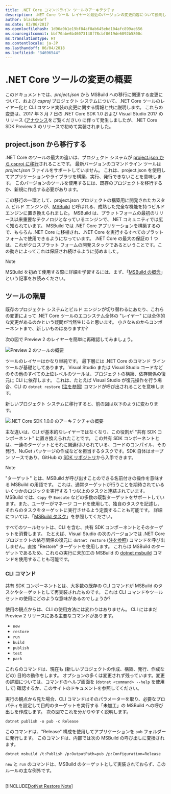 ```yaml
---
title: .NET Core コマンドライン ツールのアーキテクチャ
description: .NET Core ツール レイヤーと最近のバージョンの変更内容について説明します。
author: blackdwarf
ms.date: 03/06/2017
ms.openlocfilehash: 1d96a0b1e19bf84af0ab645ebd104afc899ae656
ms.sourcegitcommit: bbf70abe6b46073148f78cbf0619de6092b5800c
ms.translationtype: HT
ms.contentlocale: ja-JP
ms.lasthandoff: 06/04/2018
ms.locfileid: "34696544"
---
```

# <a name="high-level-overview-of-changes-in-the-net-core-tools"></a>.NET Core ツールの変更の概要

このドキュメントでは、*project.json* から MSBuild への移行に関連する変更について、および *csproj* プロジェクト システムについて、.NET Core ツールのレイヤー化と CLI コマンド実装の変更に関する情報と共に説明します。 これらの変更は、2017 年 3 月 7 日の .NET Core SDK 1.0 および Visual Studio 2017 のリリース ([アナウンス](https://blogs.msdn.microsoft.com/dotnet/2017/03/07/announcing-net-core-tools-1-0/)をご覧ください) に伴って発生しましたが、.NET Core SDK Preview 3 のリリースで初めて実装されました。

## <a name="moving-away-from-projectjson"></a>project.json から移行する
.NET Core のツールの最大の違いは、プロジェクト システムが [project.json から csproj に移行](https://blogs.msdn.microsoft.com/dotnet/2016/05/23/changes-to-project-json/)されることです。 最新バージョンのコマンドライン ツールは *project.json* ファイルをサポートしていません。 これは、project.json を使用してアプリケーションやライブラリを構築、実行、発行できないことを意味します。 このバージョンのツールを使用するには、既存のプロジェクトを移行するか、新規に作成する必要があります。 

この移行の一環として、project.json プロジェクトの構築用に開発されたカスタム ビルド エンジンが、[MSBuild](https://github.com/Microsoft/msbuild) と呼ばれる、成熟した完全な機能を持つビルド エンジンに置き換えられました。 MSBuild は、プラットフォームの最初のリリース以来重要なテクノロジとなっているエンジンで、.NET コミュニティでは広く知られています。 MSBuild では .NET Core アプリケーションを構築するので、もちろん .NET Core に移植され、.NET Core を実行するすべてのプラットフォームで使用できるようになっています。 .NET Core の最大の保証の 1 つは、これがクロスプラット フォームの開発スタックであるということです。この動きによってこれは保証され続けるように努めました。

> [!NOTE]
> MSBuild を初めて使用する際に詳細を学習するには、まず、「[MSBuild の概念](/visualstudio/msbuild/msbuild-concepts)」という記事をお読みください。 

## <a name="the-tooling-layers"></a>ツールの階層
既存のプロジェクト システムとビルド エンジンが切り替わるにあたり、これらの変更によって .NET Core ツールのエコシステム全体の "レイヤー" には全体的な変更があるのかという疑問が当然生じると思います。 小さなものからコンポーネントまで、新しいものはありますか?

次の図で Preview 2 のレイヤーを簡単に再確認してみましょう。

![Preview 2 のツールの概要](media/cli-msbuild-architecture/p2-arch.png)

ツールのレイヤーはかなり単純です。 最下層には .NET Core のコマンド ライン ツールが基礎としてあります。 Visual Studio または Visual Studio コードなどのその他のすべての上位レベルのツールは、プロジェクトの構築、依存関係の復元に CLI に依存します。 これは、たとえば Visual Studio が復元操作を行う場合、CLI の `dotnet restore` ([注を参照](#dotnet-restore-note)) コマンドが呼び出されることを意味します。 

新しいプロジェクト システムに移行すると、前の図は以下のように変わります。 

![.NET Core SDK 1.0.0 のアーキテクチャの概要](media/cli-msbuild-architecture/p3-arch.png)

主な違いは、CLI が基本的なレイヤーではなくなり、この役割が "共有 SDK コンポーネント" に置き換えられたことです。 この共有 SDK コンポーネントとは、一連のターゲットとそれに関連付けられている、コードのコンパイル、その発行、NuGet パッケージの作成などを担当するタスクです。SDK 自体はオープン ソースであり、GitHub の [SDK リポジトリ](https://github.com/dotnet/sdk)から入手できます。 

> [!NOTE]
> "ターゲット" とは、MSBuild が呼び出すことのできる名前付きの操作を意味する MSBuild の用語です。 これは、通常ターゲットが行うことを期待されているいくつかのロジックを実行する 1 つ以上のタスクと連結されています。 MSBuild では、`Copy` や `Execute` などの多数の既製ターゲットをサポートしています。また、ユーザーがマネージ コードを使用して、独自のタスクを記述し、それらのタスクをターゲットに実行させるよう定義することも可能です。 詳細については、「[MSBuild タスク](/visualstudio/msbuild/msbuild-tasks)」を参照してください。 

すべてのツールセットは、CLI を含む、共有 SDK コンポーネントとそのターゲットを消費します。 たとえば、Visual Studio の次のバージョンでは .NET Core プロジェクトの依存関係の復元に `dotnet restore` ([注を参照](#dotnet-restore-note)) コマンドを呼び出しません。直接 "Restore" ターゲットを使用します。 これらは MSBuild のターゲットであるため、これらの実行に未加工の MSBuild の [dotnet msbuild](dotnet-msbuild.md) コマンドを使用することも可能です。 

### <a name="cli-commands"></a>CLI コマンド
共有 SDK コンポーネントとは、大多数の既存の CLI コマンドが MSBuild のタスクやターゲットとして再実装されたものです。 これは CLI コマンドやツールセットの使用にどのような意味があるのでしょうか? 

使用の観点からは、CLI の使用方法には変わりはありません。 CLI にはまだ Preview 2 リリースにある主要なコマンドがあります。

* `new`
* `restore`
* `run` 
* `build`
* `publish`
* `test`
* `pack` 

これらのコマンドは、現在も (新しいプロジェクトの作成、構築、発行、作成などの) 目的の動作をします。 オプションの多くは変更されず残っています。変更の詳細については、コマンドのヘルプ画面を (`dotnet <command> --help` を使用して) 確認するか、このサイトのドキュメントを参照してください。 

実行の観点から見た場合、CLI コマンドはそのパラメーターを取り、必要なプロパティを設定して目的のターゲットを実行する「未加工」の MSBuild への呼び出しを作成します。 次の図でこれを分かりやすく説明します。 

   `dotnet publish -o pub -c Release`
    
このコマンドは、"Release" 構成を使用してアプリケーションを `pub` フォルダーに発行します。 このコマンドは、内部では次の MSBuild の呼び出しに変換されます。 

   `dotnet msbuild /t:Publish /p:OutputPath=pub /p:Configuration=Release`

`new` と `run` のコマンドは、MSBuild のターゲットとして実装されておらず、このルールの主な例外です。

<a name="dotnet-restore-note"></a>  
[!INCLUDE[DotNet Restore Note](~/includes/dotnet-restore-note.md)]
